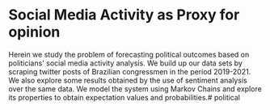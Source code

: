 # Social Media Activity as Proxy for opinion


Herein we study the problem of forecasting political outcomes based on politicians' social media activity analysis. We build up our data sets by scraping twitter posts of Brazilian congressmen in the period 2019-2021. We also explore some results obtained by the use of sentiment analysis over the same data.
We model the system using Markov Chains and explore its properties to obtain expectation values and probabilities.# political
